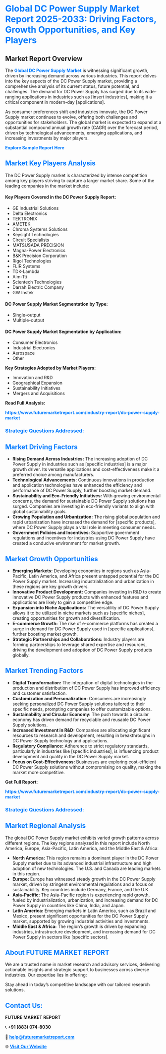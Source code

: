 <h1 style="color: #007BFF;">Global DC Power Supply Market Report 2025-2033: Driving Factors, Growth Opportunities, and Key Players</h1>

<section id="overview">
<h2>Market Report Overview</h2>
<p>The <a href="https://www.futuremarketreport.com/industry-report/dc-power-supply-market" style="color: #007BFF; text-decoration: none;"><strong>Global DC Power Supply Market</strong></a> is witnessing significant growth, driven by increasing demand across various industries. This report delves into the key aspects of the DC Power Supply market, providing a comprehensive analysis of its current status, future potential, and challenges. The demand for DC Power Supply has surged due to its wide-ranging applications in industries such as [insert industries], making it a critical component in modern-day [applications].</p>
<p>As consumer preferences shift and industries innovate, the DC Power Supply market continues to evolve, offering both challenges and opportunities for stakeholders. The global market is expected to expand at a substantial compound annual growth rate (CAGR) over the forecast period, driven by technological advancements, emerging applications, and increasing investments by major players.</p>
</section>

<section id="overview">
<p><a href="https://www.futuremarketreport.com/request-sample/reportId=91854" style="color: #007BFF; text-decoration: none;"><strong>Explore Sample Report Here</strong></a></p>
</section>

<section id="key-players">
<h2 style="color: #007BFF;">Market Key Players Analysis</h2>
<p>The DC Power Supply market is characterized by intense competition among key players striving to capture a larger market share. Some of the leading companies in the market include:</p>
<h4>Key Players Covered in the DC Power Supply Report:</h4>
<ul><li>GE Industrial Solutions</li><li>Delta Electronics</li><li>TEKTRONIX</li><li>AMETEK</li><li>Chroma Systems Solutions</li><li>Keysight Technologies</li><li>Circuit Specialists</li><li>MATSUSADA PRECISION</li><li>Magna-Power Electronics</li><li>B&amp;K Precision Corporation</li><li>Rigol Technologies</li><li>FLIR Systems</li><li>TDK-Lambda</li><li>Aim-Tti</li><li>Scientech Technologies</li><li>Darrah Electric Company</li><li>GW Instek</li></ul>
<h4>DC Power Supply Market Segmentation by Type:</h4>
<ul><li>Single-output</li><li>Multiple-output</li></ul>

<h4>DC Power Supply Market Segmentation by Application:</h4>
<ul><li>Consumer Electronics</li><li>Industrial Electronics</li><li>Aerospace</li><li>Other</li></ul>
<p><strong>Key Strategies Adopted by Market Players:</strong></p>
<ul>
<li>Innovation and R&D</li>
<li>Geographical Expansion</li>
<li>Sustainability Initiatives</li>
<li>Mergers and Acquisitions</li>
</ul>
</section>

<section>
<p><strong>Read Full Analysis: </strong></p><a href="https://www.futuremarketreport.com/industry-report/dc-power-supply-market" style="color: #007BFF; text-decoration: none;"><strong>https://www.futuremarketreport.com/industry-report/dc-power-supply-market</strong></a>
<h3 style="color: #007BFF;">Strategic Questions Addressed:</h3>
</section>

<section id="driving-factors">
<h2 style="color: #007BFF;">Market Driving Factors</h2>
<ul>
<li><strong>Rising Demand Across Industries:</strong> The increasing adoption of DC Power Supply in industries such as [specific industries] is a major growth driver. Its versatile applications and cost-effectiveness make it a preferred choice among manufacturers.</li>
<li><strong>Technological Advancements:</strong> Continuous innovations in production and application technologies have enhanced the efficiency and performance of DC Power Supply, further boosting market demand.</li>
<li><strong>Sustainability and Eco-Friendly Initiatives:</strong> With growing environmental concerns, the demand for sustainable DC Power Supply solutions has surged. Companies are investing in eco-friendly variants to align with global sustainability goals.</li>
<li><strong>Growing Population and Urbanization:</strong> The rising global population and rapid urbanization have increased the demand for [specific products], where DC Power Supply plays a vital role in meeting consumer needs.</li>
<li><strong>Government Policies and Incentives:</strong> Supportive government regulations and incentives for industries using DC Power Supply have created a conducive environment for market growth.</li>
</ul>
</section>

<section id="growth-opportunities">
<h2 style="color: #007BFF;">Market Growth Opportunities</h2>
<ul>
<li><strong>Emerging Markets:</strong> Developing economies in regions such as Asia-Pacific, Latin America, and Africa present untapped potential for the DC Power Supply market. Increasing industrialization and urbanization in these regions are key growth drivers.</li>
<li><strong>Innovative Product Development:</strong> Companies investing in R&D to create innovative DC Power Supply products with enhanced features and applications are likely to gain a competitive edge.</li>
<li><strong>Expansion into Niche Applications:</strong> The versatility of DC Power Supply allows it to be utilized in niche markets such as [specific niches], creating opportunities for growth and diversification.</li>
<li><strong>E-commerce Growth:</strong> The rise of e-commerce platforms has created a surge in demand for DC Power Supply used in [specific applications], further boosting market growth.</li>
<li><strong>Strategic Partnerships and Collaborations:</strong> Industry players are forming partnerships to leverage shared expertise and resources, driving the development and adoption of DC Power Supply products globally.</li>
</ul>
</section>

<section id="trending-factors">
<h2 style="color: #007BFF;">Market Trending Factors</h2>
<ul>
<li><strong>Digital Transformation:</strong> The integration of digital technologies in the production and distribution of DC Power Supply has improved efficiency and customer satisfaction.</li>
<li><strong>Customization and Personalization:</strong> Consumers are increasingly seeking personalized DC Power Supply solutions tailored to their specific needs, prompting companies to offer customizable options.</li>
<li><strong>Sustainability and Circular Economy:</strong> The push towards a circular economy has driven demand for recyclable and reusable DC Power Supply solutions.</li>
<li><strong>Increased Investment in R&D:</strong> Companies are allocating significant resources to research and development, resulting in breakthroughs in DC Power Supply technology and applications.</li>
<li><strong>Regulatory Compliance:</strong> Adherence to strict regulatory standards, particularly in industries like [specific industries], is influencing product development and quality in the DC Power Supply market.</li>
<li><strong>Focus on Cost-Effectiveness:</strong> Businesses are exploring cost-efficient DC Power Supply solutions without compromising on quality, making the market more competitive.</li>
</ul>
</section>

<section>
<p><strong>Get Full Report: </strong></p><a href="https://www.futuremarketreport.com/industry-report/dc-power-supply-market" style="color: #007BFF; text-decoration: none;"><strong>https://www.futuremarketreport.com/industry-report/dc-power-supply-market</strong></a>
<h3 style="color: #007BFF;">Strategic Questions Addressed:</h3>
</section>


<section id="regional-analysis">
<h2 style="color: #007BFF;">Market Regional Analysis</h2>
<p>The global DC Power Supply market exhibits varied growth patterns across different regions. The key regions analyzed in this report include North America, Europe, Asia-Pacific, Latin America, and the Middle East & Africa:</p>
<ul>
<li><strong>North America:</strong> This region remains a dominant player in the DC Power Supply market due to its advanced industrial infrastructure and high adoption of new technologies. The U.S. and Canada are leading markets in this region.</li>
<li><strong>Europe:</strong> Europe has witnessed steady growth in the DC Power Supply market, driven by stringent environmental regulations and a focus on sustainability. Key countries include Germany, France, and the U.K.</li>
<li><strong>Asia-Pacific:</strong> The Asia-Pacific region is experiencing rapid growth, fueled by industrialization, urbanization, and increasing demand for DC Power Supply in countries like China, India, and Japan.</li>
<li><strong>Latin America:</strong> Emerging markets in Latin America, such as Brazil and Mexico, present significant opportunities for the DC Power Supply market, supported by growing industrial activities and investments.</li>
<li><strong>Middle East & Africa:</strong> The region’s growth is driven by expanding industries, infrastructure development, and increasing demand for DC Power Supply in sectors like [specific sectors].</li>
</ul>
</section>

<footer>
<h2 style="color: #007BFF;">About FUTURE MARKET REPORT</h2>
<p>We are a trusted name in market research and advisory services, delivering actionable insights and strategic support to businesses across diverse industries. Our expertise lies in offering:</p>

<p>Stay ahead in today’s competitive landscape with our tailored research solutions.</p>

<h2 style="color: #007BFF;">Contact Us:</h2>
<p><strong>FUTURE MARKET REPORT</strong></p>
<p>📞 <strong>+91 (883) 074-8030</strong></p>
<p>📧 <strong><a href="mailto:help@futuremarketreport.com" style="color: #007BFF;">help@futuremarketreport.com</a></strong></p>
<p>🌐 <strong><a href="https://www.futuremarketreport.com/" style="color: #007BFF;">Visit Our Website</a></strong></p>
</footer>